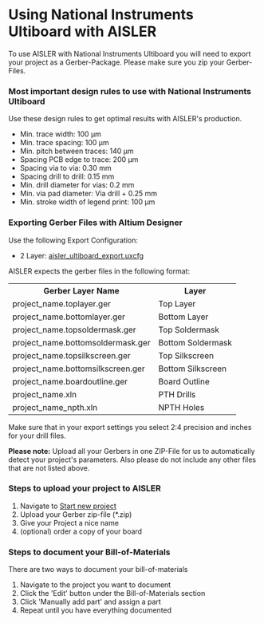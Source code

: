 <!-- --- title: Using National Instruments Ultiboard with AISLER -->
# Using National Instruments Ultiboard with AISLER
To use AISLER with National Instruments Ultiboard you will need to export your project as a Gerber-Package. Please make sure you zip your Gerber-Files.

### Most important design rules to use with National Instruments Ultiboard ###
Use these design rules to get optimal results with AISLER's production.

- Min. trace width: 100 μm
- Min. trace spacing: 100 μm
- Min. pitch between traces: 140 μm
- Spacing PCB edge to trace: 200 μm
- Spacing via to via: 0.30 mm
- Spacing drill to drill: 0.15 mm
- Min. drill diameter for vias: 0.2 mm
- Min. via pad diameter: Via drill + 0.25 mm
- Min. stroke width of legend print: 100 μm

### Exporting Gerber Files with Altium Designer ###
Use the following Export Configuration:

- 2 Layer: [aisler_ultiboard_export.uxcfg](national-instruments-ultiboard/assets/aisler_ultiboard_export.uxcfg)

AISLER expects the gerber files in the following format:

<table>
<tr><th>Gerber Layer Name</th><th>Layer</th></tr>
<tr> <td>project_name.toplayer.ger</td><td>Top Layer</td> </tr>
<tr> <td>project_name.bottomlayer.ger</td><td>Bottom Layer</td> </tr>
<tr> <td>project_name.topsoldermask.ger</td><td>Top Soldermask</td> </tr>
<tr> <td>project_name.bottomsoldermask.ger</td><td>Bottom Soldermask</td> </tr>
<tr> <td>project_name.topsilkscreen.ger</td><td>Top Silkscreen</td> </tr>
<tr> <td>project_name.bottomsilkscreen.ger</td><td>Bottom Silkscreen</td> </tr>
<tr> <td>project_name.boardoutline.ger</td><td>Board Outline</td> </tr>
<tr> <td>project_name.xln</td><td>PTH Drills</td> </tr>
<tr> <td>project_name_npth.xln</td><td>NPTH Holes</td> </tr>
</table>

Make sure that in your export settings you select 2:4 precision and inches for your drill files.

**Please note:** Upload all your Gerbers in one ZIP-File for us to automatically detect your project's parameters. Also please do not include any other files that are not listed above.

### Steps to upload your project to AISLER ###

1. Navigate to [Start new project](https://go.aisler.net/p/new "Start new Project")
2. Upload your Gerber zip-file (*.zip)
3. Give your Project a nice name
4. (optional) order a copy of your board

### Steps to document your Bill-of-Materials
There are two ways to document your bill-of-materials

1. Navigate to the project you want to document
2. Click the 'Edit' button under the Bill-of-Materials section
3. Click 'Manually add part' and assign a part
4. Repeat until you have everything documented
